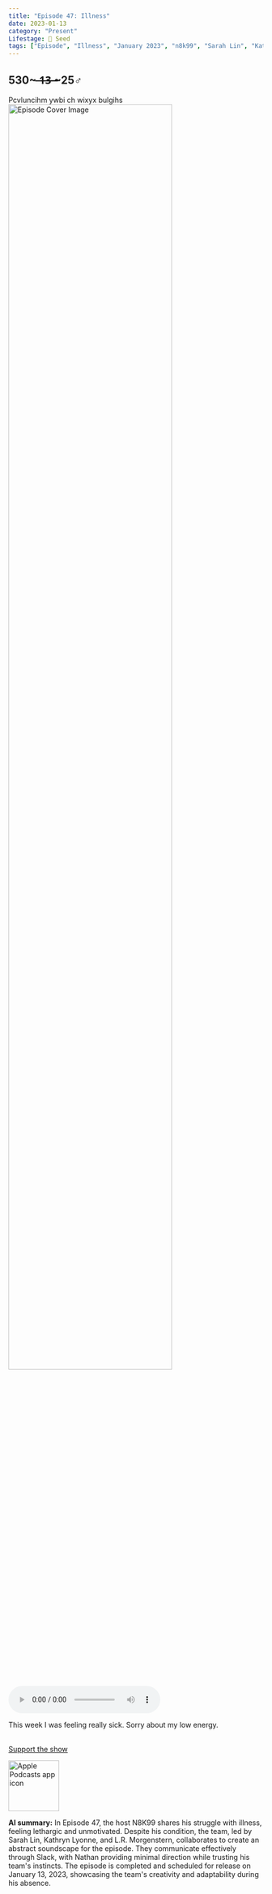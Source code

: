 ```yaml
---
title: "Episode 47: Illness"
date: 2023-01-13
category: "Present"
Lifestage: 🌱 Seed
tags: ["Episode", "Illness", "January 2023", "n8k99", "Sarah Lin", "Kathryn Lyonne", "L.R. Morgenstern", "Sylvia Inkweaver", "Abstract Soundscape", "Conceptual Layers", "User Feedback", "Creative Brainstorming", "Audio Production" , "Podcast"]
---
```

## 530~ ̶1̶3̶ ̶~25♂
Pcvluncihm ywbi ch wixyx bulgihs
<img src="https://artwork.captivate.fm/320eccab-b02f-4257-93cd-07c3e7f409d3/60854458c4d1acdf4e1c2f79c4137142.jpg" alt="Episode Cover Image" width=80%/>
<audio controls>
  <source src="https://podcasts.captivate.fm/media/b302f787-3850-49e9-83c1-9ec64ed57d1d/12038054-episode-47-illness.mp3" type="audio/mpeg">
  Your browser does not support the audio element.
</audio>

<p>This week I was feeling really sick. Sorry about my low energy.<br/><br/></p><a rel="payment" href="https://www.paypal.com/donate/?hosted_button_id=WX3GRUK5BHJLS">Support the show</a>

<a href="https://podcasts.apple.com/us/podcast/living-room-music/id1608791560?tscg=30200&itsct=podcast_box_appicon&ls=1&mttnsubad=1608791560" style="display: inline-block;"><img src="https://toolbox.marketingtools.apple.com/api/v2/badges/app-icon-podcasts/standard/en-us" alt="Apple Podcasts app icon" style="width: 100px; height: 100px; vertical-align: middle; object-fit: contain;" /></a>

**AI summary:** In Episode 47, the host N8K99 shares his struggle with illness, feeling lethargic and unmotivated. Despite his condition, the team, led by Sarah Lin, Kathryn Lyonne, and L.R. Morgenstern, collaborates to create an abstract soundscape for the episode. They communicate effectively through Slack, with Nathan providing minimal direction while trusting his team's instincts. The episode is completed and scheduled for release on January 13, 2023, showcasing the team's creativity and adaptability during his absence.

    